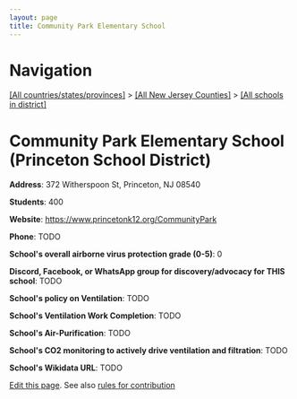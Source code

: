 ```yaml
---
layout: page
title: Community Park Elementary School
---
```

# Navigation

[[All countries/states/provinces]](../../..) > [[All New Jersey Counties]](../..) > [[All schools in district]](..)

# Community Park Elementary School (Princeton School District)

**Address**: 372 Witherspoon St, Princeton, NJ 08540

**Students**: 400

**Website**: <https://www.princetonk12.org/CommunityPark>

**Phone**: TODO

**School's overall airborne virus protection grade (0-5)**: 0

**Discord, Facebook, or WhatsApp group for discovery/advocacy for THIS school**: TODO

**School's policy on Ventilation**: TODO

**School's Ventilation Work Completion**: TODO

**School's Air-Purification**: TODO

**School's CO2 monitoring to actively drive ventilation and filtration**: TODO

**School's Wikidata URL**: TODO


[Edit this page](https://github.com/ventilate-schools/NJ/edit/main/./Princeton_School_District/Community_Park_Elementary_School.md). See also [rules for contribution](../../../contribution-rules/)